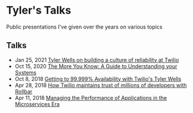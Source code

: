 # Tyler's Talks
Public presentations I've given over the years on various topics

## Talks 
- Jan 25, 2021 [Tyler Wells on building a culture of reliability at Twilio](https://www.gremlin.com/blog/tyler-wells-on-building-a-culture-of-reliability-at-twilio/)
- Oct 15, 2020 [The More You Know: A Guide to Understanding your Systems](https://www.youtube.com/watch?v=wwiSmgcBPVw)
- Oct 8, 2018 [Getting to 99.999% Availability with Twilio's Tyler Wells](https://www.blameless.com/blog/getting-to-99-999-availability-with-twilios-tyler-wells)
- Apr 28, 2018 [How Twilio maintains trust of millions of developers with Rollbar](https://rollbar.com/blog/customers/how-twilio-maintains-trust-of-millions-of-developers-with-rollbar)
- Apr 11, 2018 [Managing the Performance of Applications in the Microservices Era](https://www.brighttalk.com/webcast/16525/315523)
